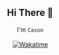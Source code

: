 <h2 align="center">Hi There 👋</h2>

<p align="center">
I'm <code>Cason</code>
<br><br>
  <a href="https://wakatime.com/@cscnk52">
    <img src="https://wakatime.com/badge/user/c24926a3-6b4d-4e87-a69e-40a7585eda1e.svg?style=flat-square" alt="Wakatime">
  </a>
</p>
